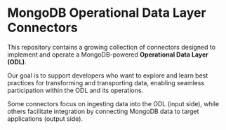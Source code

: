 # MongoDB Operational Data Layer Connectors

This repository contains a growing collection of connectors designed to implement and operate a MongoDB-powered **Operational Data Layer (ODL)**.

Our goal is to support developers who want to explore and learn best practices for transforming and transporting data, enabling seamless participation within the ODL and its operations.

Some connectors focus on ingesting data into the ODL (input side), while others facilitate integration by connecting MongoDB data to target applications (output side).
